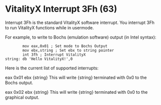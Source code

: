 # VitalityX Interrupt 3Fh (63)

Interrupt 3Fh is the standard VitalityX software interrupt. You interrupt 3Fh to run VitalityX functions while in usermode.

For example, to write to Bochs (emulation software) output (in Intel syntax):
```
        mov eax,0x01 ; Set mode to Bochs Output
        mov ebx,string ; Set ebx to string pointer
        int 3fh ; Interrupt VitalityX
string: db 'Hello VitalityX!',0
```

Here is the current list of supported interrupts:

eax 0x01
ebx {string}
This will write {string} terminated with 0x0 to the Bochs output.

eax 0x02
ebx {string}
This will write {string} terminated with 0x0 to the graphical output.